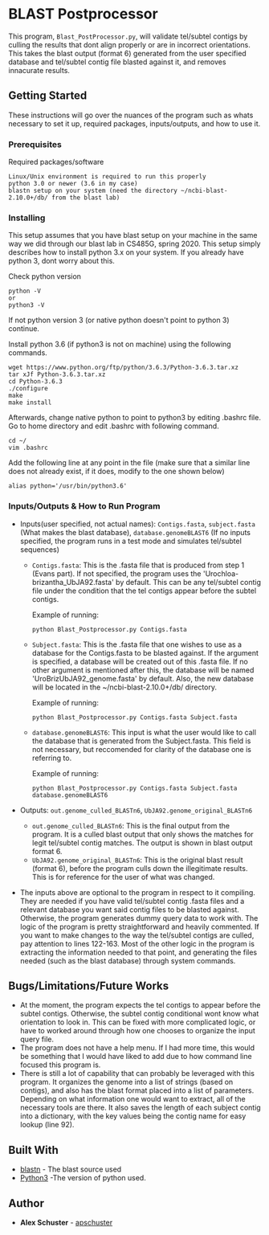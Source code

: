 # BLAST Postprocessor

This program, `Blast_PostProcessor.py`, will validate tel/subtel contigs by culling the results that dont align properly or are in incorrect orientations. This takes the blast output (format 6) generated from the user specified database and tel/subtel contig file blasted against it, and removes innacurate results.

## Getting Started

These instructions will go over the nuances of the program such as whats necessary to set it up, required packages, inputs/outputs, and how to use it.

### Prerequisites

Required packages/software

```
Linux/Unix environment is required to run this properly
python 3.0 or newer (3.6 in my case)
blastn setup on your system (need the directory ~/ncbi-blast-2.10.0+/db/ from the blast lab)
```

### Installing

This setup assumes that you have blast setup on your machine in the same way we did through our blast lab in CS485G, spring 2020. This setup simply describes how to install python 3.x on your system. If you already have python 3, dont worry about this.

Check python version

```
python -V
or
python3 -V
```

If not python version 3 (or native python doesn't point to python 3) continue.

Install python 3.6 (if python3 is not on machine) using the following commands.

```
wget https://www.python.org/ftp/python/3.6.3/Python-3.6.3.tar.xz
tar xJf Python-3.6.3.tar.xz
cd Python-3.6.3
./configure
make
make install
```

Afterwards, change native python to point to python3 by editing .bashrc file. Go to home directory and edit .bashrc with following command.

```
cd ~/
vim .bashrc
```

Add the following line at any point in the file (make sure that a similar line does not already exist, if it does, modify to the one shown below)

```
alias python='/usr/bin/python3.6'
```

### Inputs/Outputs & How to Run Program

* Inputs(user specified, not actual names): `Contigs.fasta`, `subject.fasta` (What makes the blast database), `database.genomeBLAST6` (If no inputs specified, the program runs in a test mode and simulates tel/subtel sequences)
  - `Contigs.fasta`: This is the .fasta file that is produced from step 1 (Evans part). If not specified, the program uses the 'Urochloa-brizantha_UbJA92.fasta' by default. This can be any tel/subtel contig file under the condition that the tel contigs appear before the subtel contigs.
  
    Example of running:
    ```
    python Blast_Postprocessor.py Contigs.fasta
    ```
  - `Subject.fasta`: This is the .fasta file that one wishes to use as a database for the Contigs.fasta to be blasted against. If the argument is specified, a database will be created out of this .fasta file. If no other argument is mentioned after this, the database will be named 'UroBrizUbJA92_genome.fasta' by default. Also, the new database will be located in the ~/ncbi-blast-2.10.0+/db/ directory.
    
    Example of running:
    ```
    python Blast_Postprocessor.py Contigs.fasta Subject.fasta
    ```
  - `database.genomeBLAST6`: This input is what the user would like to call the database that is generated from the Subject.fasta. This field is not necessary, but reccomended for clarity of the database one is referring to.
  
    Example of running:
    ```
    python Blast_Postprocessor.py Contigs.fasta Subject.fasta database.genomeBLAST6
    ```
* Outputs: `out.genome_culled_BLASTn6`, `UbJA92.genome_original_BLASTn6`
  - `out.genome_culled_BLASTn6`: This is the final output from the program. It is a culled blast output that only shows the matches for legit tel/subtel contig matches. The output is shown in blast output format 6.
  - `UbJA92.genome_original_BLASTn6`: This is the original blast result (format 6), before the program culls down the illegitimate results. This is for reference for the user of what was changed.

* The inputs above are optional to the program in respect to it compiling. They are needed if you have valid tel/subtel contig .fasta files and a relevant database you want said contig files to be blasted against. Otherwise, the program generates dummy query data to work with. The logic of the program is pretty straightforward and heavily commented. If you want to make changes to the way the tel/subtel contigs are culled, pay attention to lines 122-163. Most of the other logic in the program is extracting the information needed to that point, and generating the files needed (such as the blast database) through system commands.

## Bugs/Limitations/Future Works
* At the moment, the program expects the tel contigs to appear before the subtel contigs. Otherwise, the subtel contig conditional wont know what orientation to look in. This can be fixed with more complicated logic, or have to worked around through how one chooses to organize the input query file.
* The program does not have a help menu. If I had more time, this would be something that I would have liked to add due to how command line focused this program is.
* There is still a lot of capability that can probably be leveraged with this program. It organizes the genome into a list of strings (based on contigs), and also has the blast format placed into a list of parameters. Depending on what information one would want to extract, all of the necessary tools are there. It also saves the length of each subject contig into a dictionary, with the key values being the contig name for easy lookup (line 92).

## Built With

* [blastn](https://ftp.ncbi.nlm.nih.gov/blast/executables/blast+/LATEST/) - The blast source used
* [Python3](https://www.python.org/downloads/release/python-360/) -The version of python used.

## Author

* **Alex Schuster**  - [apschuster](https://github.com/apschuster)


